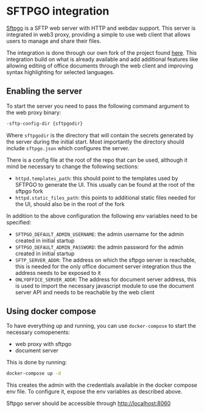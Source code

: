 # SFTPGO integration

[Sftpgo](https://github.com/drakkan/sftpgo) is a SFTP web server with HTTP and webdav support. This server is integrated in web3 proxy, providing a simple to use web client that allows users to manage and share their files.

The integration is done through our own fork of the project found [here](https://github.com/alichaddad/sftpgo). This integration build on what is already available and add additional features like allowing editing of office documents through the web client and improving syntax highlighting for selected languages.

## Enabling the server

To start the server you need to pass the following command argument to the web proxy binary:

```bash
-sftp-config-dir {sftpgodir}
```

Where `sftpgodir` is the directory that will contain the secrets generated by the server during the initial start. Most importantly the directory should include `sftpgo.json` which configures the server.

There is a config file at the root of the repo that can be used, although it mind be necessary to change the following sections:

- `httpd.templates_path`: this should point to the templates used by SFTPGO to generate the UI. This usually can be found at the root of the sftpgo fork
- `httpd.static_files_path`: this points to additional static files needed for the UI, should also be in the root of the fork

In addition to the above configuration the following env variables need to be specified:

- `SFTPGO_DEFAULT_ADMIN_USERNAME`: the admin username for the admin created in initial startup
- `SFTPGO_DEFAULT_ADMIN_PASSWORD`: the admin password for the admin created in initial startup
- `SFTP_SERVER_ADDR`: The address on which the sftpgo server is reachable, this is needed for the only office document server integration thus the address needs to be exposed to it
- `ONLYOFFICE_SERVER_ADDR`: The address for document server address, this is used to import the necessary javascript module to use the document server API and needs to be reachable by the web client

## Using docker compose

To have everything up and running, you can use `docker-compose` to start the necessary comopenents:

- web proxy with sftpgo
- document server

This is done by running:

```bash
docker-compose up -d
```

This creates the admin with the credentials available in the docker compose env file. To configure it, expose the env variables as described above.

Sftpgo server should be accessible through <http://localhost:8060>
